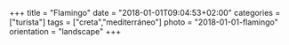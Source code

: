 +++
title = "Flamingo"
date = "2018-01-01T09:04:53+02:00"
categories = ["turista"]
tags = ["creta","mediterráneo"]
photo = "2018-01-01-flamingo"
orientation = "landscape"
+++
